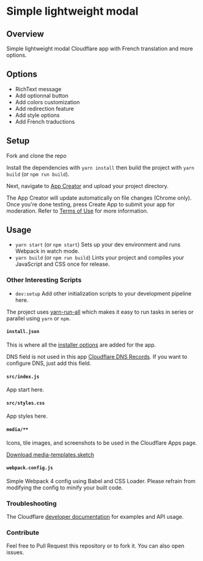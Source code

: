 # Simple lightweight modal

## Overview

Simple lightweight modal Cloudflare app with French translation and more options.

## Options

* RichText message
* Add optionnal button
* Add colors customization
* Add redirection feature
* Add style options
* Add French traductions

## Setup

Fork and clone the repo

Install the dependencies with `yarn install` then build the project with `yarn build` (or `npm run build`).

Next, navigate to [App Creator](https://www.cloudflare.com/apps/developer/app-creator) and upload your project directory.

The App Creator will update automatically on file changes (Chrome only). Once you're done testing, press Create App to submit your app for moderation. Refer to [Terms of Use](https://www.cloudflare.com/apps/developer/docs/resources/terms-of-use) for more information.

## Usage

* `yarn start` (or `npm start`) Sets up your dev environment and runs Webpack in watch mode.
* `yarn build` (or `npm run build`) Lints your project and compiles your JavaScript and CSS once for release.

### Other Interesting Scripts

* `dev:setup` Add other initialization scripts to your development pipeline here.

The project uses [yarn-run-all](https://www.npmjs.com/package/yarn-run-all) which makes it easy to run tasks in series or parallel using `yarn` or `npm`.

#### `install.json`

This is where all the [installer options](https://www.cloudflare.com/apps/developer/docs/install-json) are added for the app.

DNS field is not used in this app [Cloudflare DNS Records](https://api.cloudflare.com/#dns-records-for-a-zone-properties). If you want to configure DNS, just add this field.

#### `src/index.js`

App start here.

#### `src/styles.css`

App styles here.

#### `media/**`

Icons, tile images, and screenshots to be used in the Cloudflare Apps page.

[Download media-templates.sketch](https://github.com/CloudflareApps/MediaTemplates/raw/master/media-templates.sketch)

#### `webpack.config.js`

Simple Webpack 4 config using Babel and CSS Loader. Please refrain from modifying the config to minify your built code.

### Troubleshooting

The Cloudflare [developer documentation](https://www.cloudflare.com/apps/developer/docs/getting-started) for examples and API usage.

### Contribute

Feel free to Pull Request this repository or to fork it. You can also open issues.

